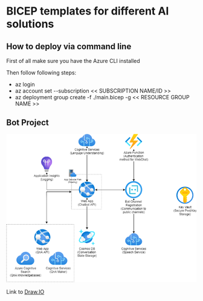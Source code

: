 # BICEP templates for different AI solutions

## How to deploy via command line
First of all make sure you have the Azure CLI installed

Then follow following steps:
 - az login
 - az account set --subscription << SUBSCRIPTION NAME/ID >>
 - az deployment group create -f ./main.bicep -g << RESOURCE GROUP NAME >>

## Bot Project
![Architecture Schema](bot-project/bot-project.png)

Link to [Draw.IO](bot-project/bot-project.drawio)
